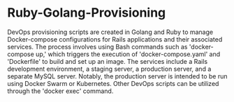 # Ruby-Golang-Provisioning
DevOps provisioning scripts are created in Golang and Ruby to manage Docker-compose configurations for Rails applications and their associated services. The process involves using Bash commands such as 'docker-compose up,' which triggers the execution of 'docker-compose.yaml' and 'Dockerfile' to build and set up an image. The services include a Rails development environment, a staging server, a production server, and a separate MySQL server. Notably, the production server is intended to be run using Docker Swarm or Kubernetes. Other DevOps scripts can be utilized through the 'docker exec' command.
